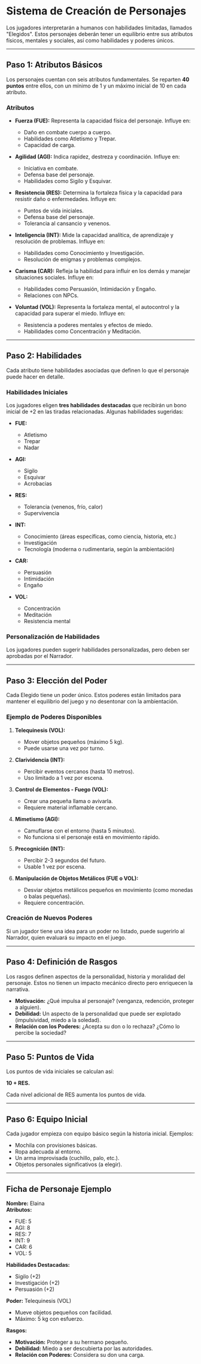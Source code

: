 # Sistema de Creación de Personajes

Los jugadores interpretarán a humanos con habilidades limitadas, llamados "Elegidos". Estos personajes deberán tener un equilibrio entre sus atributos físicos, mentales y sociales, así como habilidades y poderes únicos.

---

## Paso 1: Atributos Básicos

Los personajes cuentan con seis atributos fundamentales. Se reparten **40 puntos** entre ellos, con un mínimo de 1 y un máximo inicial de 10 en cada atributo.

### Atributos

- **Fuerza (FUE):** Representa la capacidad física del personaje. Influye en:
  - Daño en combate cuerpo a cuerpo.
  - Habilidades como Atletismo y Trepar.
  - Capacidad de carga.

- **Agilidad (AGI):** Indica rapidez, destreza y coordinación. Influye en:
  - Iniciativa en combate.
  - Defensa base del personaje.
  - Habilidades como Sigilo y Esquivar.

- **Resistencia (RES):** Determina la fortaleza física y la capacidad para resistir daño o enfermedades. Influye en:
  - Puntos de vida iniciales.
  - Defensa base del personaje.
  - Tolerancia al cansancio y venenos.

- **Inteligencia (INT):** Mide la capacidad analítica, de aprendizaje y resolución de problemas. Influye en:
  - Habilidades como Conocimiento y Investigación.
  - Resolución de enigmas y problemas complejos.

- **Carisma (CAR):** Refleja la habilidad para influir en los demás y manejar situaciones sociales. Influye en:
  - Habilidades como Persuasión, Intimidación y Engaño.
  - Relaciones con NPCs.

- **Voluntad (VOL):** Representa la fortaleza mental, el autocontrol y la capacidad para superar el miedo. Influye en:
  - Resistencia a poderes mentales y efectos de miedo.
  - Habilidades como Concentración y Meditación.

---

## Paso 2: Habilidades

Cada atributo tiene habilidades asociadas que definen lo que el personaje puede hacer en detalle.

### Habilidades Iniciales

Los jugadores eligen **tres habilidades destacadas** que recibirán un bono inicial de +2 en las tiradas relacionadas. Algunas habilidades sugeridas:

- **FUE:**
  - Atletismo
  - Trepar
  - Nadar

- **AGI:**
  - Sigilo
  - Esquivar
  - Acrobacias

- **RES:**
  - Tolerancia (venenos, frío, calor)
  - Supervivencia

- **INT:**
  - Conocimiento (áreas específicas, como ciencia, historia, etc.)
  - Investigación
  - Tecnología (moderna o rudimentaria, según la ambientación)

- **CAR:**
  - Persuasión
  - Intimidación
  - Engaño

- **VOL:**
  - Concentración
  - Meditación
  - Resistencia mental

### Personalización de Habilidades

Los jugadores pueden sugerir habilidades personalizadas, pero deben ser aprobadas por el Narrador.

---

## Paso 3: Elección del Poder

Cada Elegido tiene un poder único. Estos poderes están limitados para mantener el equilibrio del juego y no desentonar con la ambientación.

### Ejemplo de Poderes Disponibles

1. **Telequinesis (VOL):**
   - Mover objetos pequeños (máximo 5 kg).
   - Puede usarse una vez por turno.

2. **Clarividencia (INT):**
   - Percibir eventos cercanos (hasta 10 metros).
   - Uso limitado a 1 vez por escena.

3. **Control de Elementos - Fuego (VOL):**
   - Crear una pequeña llama o avivarla.
   - Requiere material inflamable cercano.

4. **Mimetismo (AGI):**
   - Camuflarse con el entorno (hasta 5 minutos).
   - No funciona si el personaje está en movimiento rápido.

5. **Precognición (INT):**
   - Percibir 2-3 segundos del futuro.
   - Usable 1 vez por escena.

6. **Manipulación de Objetos Metálicos (FUE o VOL):**
   - Desviar objetos metálicos pequeños en movimiento (como monedas o balas pequeñas).
   - Requiere concentración.

### Creación de Nuevos Poderes

Si un jugador tiene una idea para un poder no listado, puede sugerirlo al Narrador, quien evaluará su impacto en el juego.

---

## Paso 4: Definición de Rasgos

Los rasgos definen aspectos de la personalidad, historia y moralidad del personaje. Estos no tienen un impacto mecánico directo pero enriquecen la narrativa.

- **Motivación:** ¿Qué impulsa al personaje? (venganza, redención, proteger a alguien).
- **Debilidad:** Un aspecto de la personalidad que puede ser explotado (impulsividad, miedo a la soledad).
- **Relación con los Poderes:** ¿Acepta su don o lo rechaza? ¿Cómo lo percibe la sociedad?

---

## Paso 5: Puntos de Vida

Los puntos de vida iniciales se calculan así:

**10 + RES.**

Cada nivel adicional de RES aumenta los puntos de vida.

---

## Paso 6: Equipo Inicial

Cada jugador empieza con equipo básico según la historia inicial. Ejemplos:

- Mochila con provisiones básicas.
- Ropa adecuada al entorno.
- Un arma improvisada (cuchillo, palo, etc.).
- Objetos personales significativos (a elegir).

---

## Ficha de Personaje Ejemplo

**Nombre:** Elaina  
**Atributos:**
- FUE: 5
- AGI: 8
- RES: 7
- INT: 9
- CAR: 6
- VOL: 5

**Habilidades Destacadas:**  
- Sigilo (+2)  
- Investigación (+2)  
- Persuasión (+2)

**Poder:** Telequinesis (VOL)  
- Mueve objetos pequeños con facilidad.  
- Máximo: 5 kg con esfuerzo.  

**Rasgos:**  
- **Motivación:** Proteger a su hermano pequeño.  
- **Debilidad:** Miedo a ser descubierta por las autoridades.  
- **Relación con Poderes:** Considera su don una carga.
